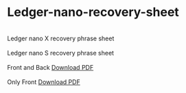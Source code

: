 # Ledger-nano-recovery-sheet <img scr="https://raw.githubusercontent.com/rajaahirwarofficial/Ledger-nano-recovery-sheet/main/images/ledger_logo.png" height="50px" weight="auto">
<br>Ledger nano X recovery phrase sheet</br>
<br>Ledger nano S recovery phrase sheet</br>
<br>Front and Back <a href="https://github.com/rajaahirwarofficial/Ledger-nano-recovery-sheet/raw/main/Ledger-Nano-S-Recovery-sheet.pdf">Download PDF</a></br>
<br>Only Front <a href="https://github.com/rajaahirwarofficial/Ledger-nano-recovery-sheet/raw/main/Ledger-Recovery-Sheet.pdf">Download PDF</a></br>
